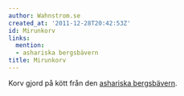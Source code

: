 ```yaml
---
author: Wahnstrom.se
created_at: '2011-12-28T20:42:53Z'
id: Mirunkorv
links:
  mention:
  - ashariska bergsbävern
title: Mirunkorv
---
```


Korv gjord på kött från den [ashariska bergsbävern].

  [ashariska bergsbävern]: ashariska_bergsbävern